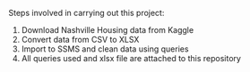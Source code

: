 Steps involved in carrying out this project:
1. Download Nashville Housing data from Kaggle
2. Convert data from CSV to XLSX
3. Import to SSMS and clean data using queries
4. All queries used and xlsx file are attached to this repository
